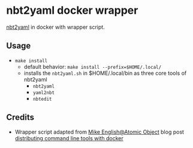 # nbt2yaml docker wrapper

[nbt2yaml](https://bitbucket.org/zzzeek/nbt2yaml) in docker with wrapper script. 

## Usage

* `make install` 
  * default behavior: `make install --prefix=$HOME/.local/`
  * installs the `nbt2yaml.sh` in $HOME/.local/bin as three core tools of
    nbt2yaml
    * `nbt2yaml`
    * `yaml2nbt`
    * `nbtedit`

## Credits

* Wrapper script adapted from [Mike English@Atomic Object](https://spin.atomicobject.com/author/english/) blog post [distributing command line tools with docker](https://spin.atomicobject.com/2015/11/30/command-line-tools-docker/)

